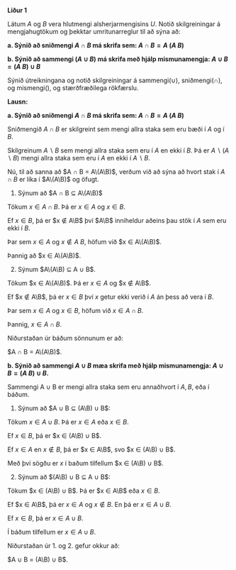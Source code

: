 **Liður 1**

Látum $A$ og $B$ vera hlutmengi alsherjarmengisins $U$. Notið skilgreiningar á mengjahugtökum og þekktar umritunarreglur til að sýna að:

**a. Sýnið að sniðmengi $A ∩ B$ má skrifa sem:
$A ∩ B = A \ (A \ B)$**

**b. Sýnið að sammengi $(A ∪ B)$ má skrifa með hjálp mismunamengja: 
$A ∪ B = (A \ B) ∪ B$**

Sýnið útreikningana og notið skilgreiningar á sammengi(∪), sniðmengi(∩), og mismengi(\), og stærðfræðilega rökfærslu.

**Lausn:**

**a. Sýnið að sniðmengi $A ∩ B$ má skrifa sem:
$A ∩ B = A \ (A \ B)$**

Sniðmengið $A ∩ B$ er skilgreint sem mengi allra staka sem eru bæði í $A$ og í $B$.

Skilgreinum $A∖B$ sem mengi allra staka sem eru í $A$ en ekki í $B$. Þá er $A∖(A∖B)$ mengi allra staka sem eru í $A$ en ekki í $A∖B$.

Nú, til að sanna að $A ∩ B = A\(A\B)$, verðum við að sýna að hvort stak í $A ∩ B$ er líka í $A\(A\B)$ og öfugt. 

1. Sýnum að $A ∩ B ⊆ A\(A\B)$

Tökum $x ∈ A ∩ B$. Þá er $x ∈ A$ og $x ∈ B$.

Ef $x ∈ B$, þá er $x ∉ A\B$ því $A\B$ inniheldur aðeins þau stök í $A$ sem eru ekki í $B$.

Þar sem $x ∈ A$ og $x ∉ A \ B$, höfum við $x ∈ A\(A\B)$.

Þannig að $x ∈ A\(A\B)$.

2. Sýnum $A\(A\B) ⊆ A ∪ B$.

Tökum $x ∈ A\(A\B)$. Þá er $x ∈ A$ og $x ∉ A\B$.

Ef $x ∉ A\B$, þá er $x ∈ B$ því $x$ getur ekki verið í $A$ án þess að vera í $B$.

Þar sem $x ∈ A$ og $x ∈ B$, höfum við $x ∈ A ∩ B$.

Þannig, $x ∈ A ∩ B$.

Niðurstaðan úr báðum sönnunum er að:

$A ∩ B = A\(A\B)$.

**b. Sýnið að sammengi $A ∪ B$ mæa skrifa með hjálp mismunamengja:
$A ∪ B = (A \ B) ∪ B$.**

Sammengi A ∪ B er mengi allra staka sem eru annaðhvort í $A,B$, eða í báðum.

1. Sýnum að $A ∪ B ⊆ (A\B) ∪ B$:

Tökum $x ∈ A ∪ B$. Þá er $x ∈ A$ eða $x ∈ B$.

Ef $x ∈ B$, þá er $x ∈ (A\B) ∪ B$.

Ef $x ∈ A$ en $x ∉ B$, þá er $x ∈ A\B$, svo $x ∈ (A\B) ∪ B$.

Með því sögðu er $x$ í baðum tilfellum $x ∈ (A\B) ∪ B$.

2. Sýnum að $(A\B) ∪ B ⊆ A ∪ B$:

Tökum $x ∈ (A\B) ∪ B$. Þá er $x ∈ A\B$ eða $x ∈ B$.

Ef $x ∈ A\B$, þá er $x ∈ A$ og $x ∉ B$. En þá er $x ∈ A ∪ B$.

Ef $x ∈ B$, þá er $x ∈ A ∪ B$.

Í báðum tilfellum er $x ∈ A ∪ B$.

Niðurstaðan úr 1. og 2. gefur okkur að:  

$A ∪ B = (A\B) ∪ B$.







